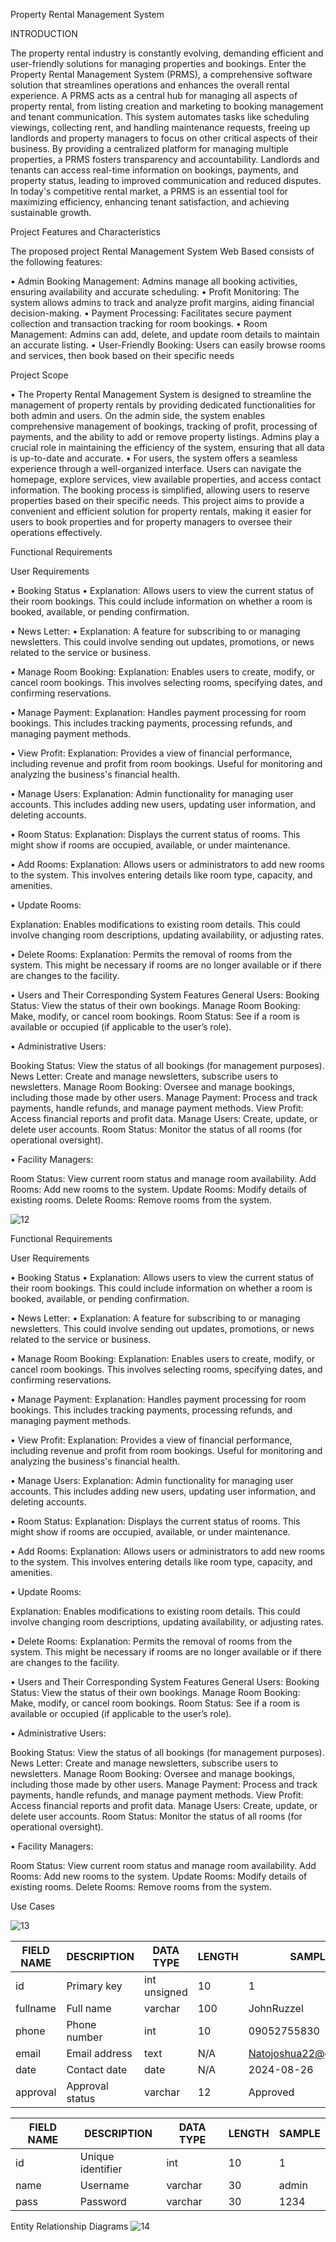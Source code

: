 
Property Rental Management System

INTRODUCTION

The property rental industry is constantly evolving, demanding efficient and user-friendly solutions for managing properties and bookings. Enter the Property Rental Management System (PRMS), a comprehensive software solution that streamlines operations and enhances the overall rental experience. A PRMS acts as a central hub for managing all aspects of property rental, from listing creation and marketing to booking management and tenant communication. This system automates tasks like scheduling viewings, collecting rent, and handling maintenance requests, freeing up landlords and property managers to focus on other critical aspects of their business. By providing a centralized platform for managing multiple properties, a PRMS fosters transparency and accountability. Landlords and tenants can access real-time information on bookings, payments, and property status, leading to improved communication and reduced disputes. In today's competitive rental market, a PRMS is an essential tool for maximizing efficiency, enhancing tenant satisfaction, and achieving sustainable growth.
 


Project Features and Characteristics

The proposed project Rental Management System Web Based consists of the following features:


•	Admin Booking Management:
Admins manage all booking activities, ensuring availability and accurate scheduling.
•	Profit Monitoring:
The system allows admins to track and analyze profit margins, aiding financial decision-making.
•	Payment Processing:
Facilitates secure payment collection and transaction tracking for room bookings.
•	Room Management:
Admins can add, delete, and update room details to maintain an accurate listing.
•	User-Friendly Booking:
Users can easily browse rooms and services, then book based on their specific needs




Project Scope

•	The Property Rental Management System is designed to streamline the management of property rentals by providing dedicated functionalities for both admin and users. On the admin side, the system enables comprehensive management of bookings, tracking of profit, processing of payments, and the ability to add or remove property listings. Admins play a crucial role in maintaining the efficiency of the system, ensuring that all data is up-to-date and accurate.
•	For users, the system offers a seamless experience through a well-organized interface. Users can navigate the homepage, explore services, view available properties, and access contact information. The booking process is simplified, allowing users to reserve properties based on their specific needs. This project aims to provide a convenient and efficient solution for property rentals, making it easier for users to book properties and for property managers to oversee their operations effectively.



Functional Requirements

User Requirements

•	Booking Status
•	Explanation: Allows users to view the current status of their room bookings. This could include information on whether a room is booked, available, or pending confirmation.

•	News Letter:
•	Explanation: A feature for subscribing to or managing newsletters. This could involve sending out updates, promotions, or news related to the service or business.



•	Manage Room Booking:
Explanation: Enables users to create, modify, or cancel room bookings. This involves selecting rooms, specifying dates, and confirming reservations.

•	Manage Payment:
Explanation: Handles payment processing for room bookings. This includes tracking payments, processing refunds, and managing payment methods.

•	View Profit:
Explanation: Provides a view of financial performance, including revenue and profit from room bookings. Useful for monitoring and analyzing the business's financial health.

•	Manage Users:
Explanation: Admin functionality for managing user accounts. This includes adding new users, updating user information, and deleting accounts.

•	Room Status:
Explanation: Displays the current status of rooms. This might show if rooms are occupied, available, or under maintenance.

•	Add Rooms:
Explanation: Allows users or administrators to add new rooms to the system. This involves entering details like room type, capacity, and amenities.

•	Update Rooms:
 
Explanation: Enables modifications to existing room details. This could involve changing room descriptions, updating availability, or adjusting rates.

•	Delete Rooms:
Explanation: Permits the removal of rooms from the system. This might be necessary if rooms are no longer available or if there are changes to the facility.


•	Users and Their Corresponding System Features General Users:
Booking Status: View the status of their own bookings.
Manage Room Booking: Make, modify, or cancel room bookings.
Room Status: See if a room is available or occupied (if applicable to the user’s role).





•	Administrative Users:

Booking Status: View the status of all bookings (for management purposes). News Letter: Create and manage newsletters, subscribe users to newsletters.
Manage Room Booking: Oversee and manage bookings, including those made by other users. Manage Payment: Process and track payments, handle refunds, and manage payment methods. View Profit: Access financial reports and profit data.
Manage Users: Create, update, or delete user accounts.
Room Status: Monitor the status of all rooms (for operational oversight).
 
•	Facility Managers:


Room Status: View current room status and manage room availability. Add Rooms: Add new rooms to the system.
Update Rooms: Modify details of existing rooms. Delete Rooms: Remove rooms from the system.



![12](https://github.com/user-attachments/assets/d5e9b9c0-af05-4727-9197-763276dae5e3)



Functional Requirements

User Requirements

•	Booking Status
•	Explanation: Allows users to view the current status of their room bookings. This could include information on whether a room is booked, available, or pending confirmation.

•	News Letter:
•	Explanation: A feature for subscribing to or managing newsletters. This could involve sending out updates, promotions, or news related to the service or business.



•	Manage Room Booking:
Explanation: Enables users to create, modify, or cancel room bookings. This involves selecting rooms, specifying dates, and confirming reservations.

•	Manage Payment:
Explanation: Handles payment processing for room bookings. This includes tracking payments, processing refunds, and managing payment methods.

•	View Profit:
Explanation: Provides a view of financial performance, including revenue and profit from room bookings. Useful for monitoring and analyzing the business's financial health.

•	Manage Users:
Explanation: Admin functionality for managing user accounts. This includes adding new users, updating user information, and deleting accounts.

•	Room Status:
Explanation: Displays the current status of rooms. This might show if rooms are occupied, available, or under maintenance.

•	Add Rooms:
Explanation: Allows users or administrators to add new rooms to the system. This involves entering details like room type, capacity, and amenities.

•	Update Rooms:
 
Explanation: Enables modifications to existing room details. This could involve changing room descriptions, updating availability, or adjusting rates.

•	Delete Rooms:
Explanation: Permits the removal of rooms from the system. This might be necessary if rooms are no longer available or if there are changes to the facility.


•	Users and Their Corresponding System Features General Users:
Booking Status: View the status of their own bookings.
Manage Room Booking: Make, modify, or cancel room bookings.
Room Status: See if a room is available or occupied (if applicable to the user’s role).





•	Administrative Users:

Booking Status: View the status of all bookings (for management purposes). News Letter: Create and manage newsletters, subscribe users to newsletters.
Manage Room Booking: Oversee and manage bookings, including those made by other users. Manage Payment: Process and track payments, handle refunds, and manage payment methods. View Profit: Access financial reports and profit data.
Manage Users: Create, update, or delete user accounts.
Room Status: Monitor the status of all rooms (for operational oversight).
 
•	Facility Managers:


Room Status: View current room status and manage room availability. Add Rooms: Add new rooms to the system.
Update Rooms: Modify details of existing rooms. Delete Rooms: Remove rooms from the system.


Use Cases 


![13](https://github.com/user-attachments/assets/e05fbe3f-3825-48e7-a6d5-30f037e4e448)


| FIELD NAME | DESCRIPTION      | DATA TYPE     | LENGTH | SAMPLE              |
|------------|------------------|---------------|--------|---------------------|
| id         | Primary key      | int unsigned  | 10     | 1                   |
| fullname   | Full name        | varchar       | 100    | JohnRuzzel          |
| phone      | Phone number     | int           | 10     | 09052755830         |
| email      | Email address    | text          | N/A    | Natojoshua22@gmail.com |
| date       | Contact date     | date          | N/A    | 2024-08-26          |
| approval   | Approval status  | varchar       | 12     | Approved            |


| FIELD NAME | DESCRIPTION | DATA TYPE | LENGTH | SAMPLE |
|------------|-------------|-----------|--------|--------|
| id         | Unique identifier | int       | 10     | 1      |
| name       | Username    | varchar   | 30     | admin  |
| pass       | Password    | varchar   | 30     | 1234   |








Entity Relationship Diagrams
![14](https://github.com/user-attachments/assets/363b0b05-82b2-4ab7-8e66-b21990404b23)
 









